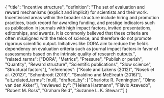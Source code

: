 {
    "title": "Incentive structure",
    "definition": "The set of evaluation and reward mechanisms (explicit and implicit) for scientists and their work. Incentivised areas within the broader structure include hiring and promotion practices, track record for awarding funding, and prestige indicators such as publication in journals with high impact factors, invited presentations, editorships, and awards. It is commonly believed that these criteria are often misaligned with the telos of science, and therefore do not promote rigorous scientific output. Initiatives like DORA aim to reduce the field’s dependency on evaluation criteria such as journal impact factors in favor of assessments based on the intrinsic quality of research outputs.",
    "related_terms": ["DORA", "Metrics", "Pressure", "Publish or perish", "Quantity", "Reward structure", "Scientific publications", "Slow science", "Structural factors"],
    "references": ["Koole and Lakens (2012)", "Nosek et al. (2012)", "Schonbrodt (2019)", "Smaldino and McElreath (2016)"],
    "alt_related_terms": [null],
    "drafted_by": ["Charlotte R. Pennington", "Olmo van den Akker"],
    "reviewed_by": ["Helena Hartmann", "Flávio Azevedo", "Robert M. Ross", "Graham Reid", "Suzanne L. K. Stewart"]
  }

